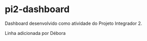 # pi2-dashboard
Dashboard desenvolvido como atividade do Projeto Integrador 2.


Linha adicionada por Débora 